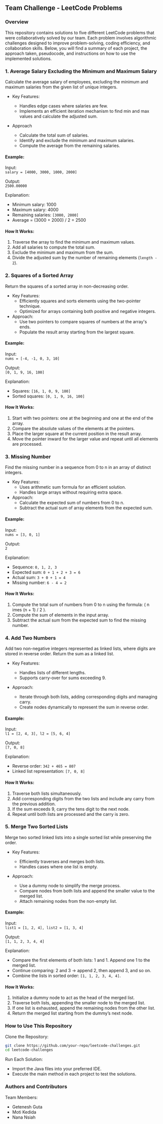 ## Team Challenge - LeetCode Problems

### Overview

This repository contains solutions to five different LeetCode problems that were collaboratively solved by our team. Each problem involves algorithmic challenges designed to improve problem-solving, coding efficiency, and collaboration skills. Below, you will find a summary of each project, the approach taken, pseudocode, and instructions on how to use the implemented solutions.

### 1. Average Salary Excluding the Minimum and Maximum Salary

Calculate the average salary of employees, excluding the minimum and maximum salaries from the given list of unique integers.

- Key Features:

  - Handles edge cases where salaries are few.
  - Implements an efficient iteration mechanism to find min and max values and calculate the adjusted sum.

- Approach
  - Calculate the total sum of salaries.
  - Identify and exclude the minimum and maximum salaries.
  - Compute the average from the remaining salaries.

#### Example:

Input:  
`salary = [4000, 3000, 1000, 2000]`

Output:  
`2500.00000`

Explanation:

- Minimum salary: 1000
- Maximum salary: 4000
- Remaining salaries: `[3000, 2000]`
- Average = (3000 + 2000) / 2 = 2500

#### How It Works:

1. Traverse the array to find the minimum and maximum values.
2. Add all salaries to compute the total sum.
3. Exclude the minimum and maximum from the sum.
4. Divide the adjusted sum by the number of remaining elements (`length - 2`).

### 2. Squares of a Sorted Array

Return the squares of a sorted array in non-decreasing order.

- Key Features:
  - Efficiently squares and sorts elements using the two-pointer technique.
  - Optimized for arrays containing both positive and negative integers.
- Approach:
  - Use two pointers to compare squares of numbers at the array's ends.
  - Populate the result array starting from the largest square.

#### Example:

Input:  
`nums = [-4, -1, 0, 3, 10]`

Output:  
`[0, 1, 9, 16, 100]`

Explanation:

- Squares: `[16, 1, 0, 9, 100]`
- Sorted squares: `[0, 1, 9, 16, 100]`

#### How It Works:

1. Start with two pointers: one at the beginning and one at the end of the array.
2. Compare the absolute values of the elements at the pointers.
3. Place the larger square at the current position in the result array.
4. Move the pointer inward for the larger value and repeat until all elements are processed.

### 3. Missing Number

Find the missing number in a sequence from 0 to n in an array of distinct integers.

- Key Features:
  - Uses arithmetic sum formula for an efficient solution.
  - Handles large arrays without requiring extra space.
- Approach:
  - Calculate the expected sum of numbers from 0 to n.
  - Subtract the actual sum of array elements from the expected sum.

#### Example:

Input:  
`nums = [3, 0, 1]`

Output:  
`2`

Explanation:

- Sequence: `0, 1, 2, 3`
- Expected sum: `0 + 1 + 2 + 3 = 6`
- Actual sum: `3 + 0 + 1 = 4`
- Missing number: `6 - 4 = 2`

#### How It Works:

1. Compute the total sum of numbers from 0 to n using the formula: \( n imes (n + 1) / 2 \).
2. Compute the sum of elements in the input array.
3. Subtract the actual sum from the expected sum to find the missing number.

### 4. Add Two Numbers

Add two non-negative integers represented as linked lists, where digits are stored in reverse order. Return the sum as a linked list.

- Key Features:

  - Handles lists of different lengths.
  - Supports carry-over for sums exceeding 9.

- Approach:
  - Iterate through both lists, adding corresponding digits and managing carry.
  - Create nodes dynamically to represent the sum in reverse order.

#### Example:

Input:  
`l1 = [2, 4, 3], l2 = [5, 6, 4]`

Output:  
`[7, 0, 8]`

Explanation:

- Reverse order: `342 + 465 = 807`
- Linked list representation: `[7, 0, 8]`

#### How It Works:

1. Traverse both lists simultaneously.
2. Add corresponding digits from the two lists and include any carry from the previous addition.
3. If the sum exceeds 9, carry the tens digit to the next node.
4. Repeat until both lists are processed and the carry is zero.

### 5. Merge Two Sorted Lists

Merge two sorted linked lists into a single sorted list while preserving the order.

- Key Features:

  - Efficiently traverses and merges both lists.
  - Handles cases where one list is empty.

- Approach:
  - Use a dummy node to simplify the merge process.
  - Compare nodes from both lists and append the smaller value to the merged list.
  - Attach remaining nodes from the non-empty list.

#### Example:

Input:  
`list1 = [1, 2, 4], list2 = [1, 3, 4]`

Output:  
`[1, 1, 2, 3, 4, 4]`

Explanation:

- Compare the first elements of both lists: 1 and 1. Append one 1 to the merged list.
- Continue comparing: 2 and 3 → append 2, then append 3, and so on.
- Combine the lists in sorted order: `[1, 1, 2, 3, 4, 4]`.

#### How It Works:

1. Initialize a dummy node to act as the head of the merged list.
2. Traverse both lists, appending the smaller node to the merged list.
3. If one list is exhausted, append the remaining nodes from the other list.
4. Return the merged list starting from the dummy’s next node.

### How to Use This Repository

Clone the Repository:

```bash
git clone https://github.com/your-repo/leetcode-challenges.git
cd leetcode-challenges
```

Run Each Solution:

- Import the Java files into your preferred IDE.
- Execute the main method in each project to test the solutions.

### Authors and Contributors

Team Members:

- Getenesh Guta
- Moti Kedida
- Nana Nsiah
